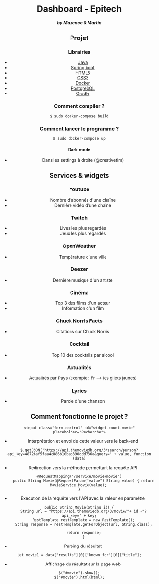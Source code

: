 <div align="center"><h1>Dashboard - Epitech</h1>

##### by Maxence & Martin

## Projet

### Librairies

- [Java](https://fr.wikipedia.org/wiki/Java_\(technique\))
- [Spring boot](https://spring.io/projects/spring-boot)
- [HTML5](https://fr.wikipedia.org/wiki/Hypertext_Markup_Language)
- [CSS3](https://fr.wikipedia.org/wiki/Hypertext_Markup_Language)
- [Docker](https://www.docker.com)
- [PostgreSQL](https://www.postgresql.org)
- [Gradle](https://gradle.org)


### Comment compiler ?

```
$ sudo docker-compose build
```

### Comment lancer le programme ?

```
$ sudo docker-compose up
```

#### Dark mode 

- Dans les settings à droite (@creativetim)

## Services & widgets

### Youtube 

- Nombre d'abonnés d'une chaîne
- Dernière vidéo d'une chaîne

### Twitch

- Lives les plus regardés
- Jeux les plus regardés

### OpenWeather

- Température d'une ville

### Deezer

- Dernière musique d'un artiste

### Cinéma

- Top 3 des films d'un acteur
- Information d'un film

### Chuck Norris Facts

- Citations sur Chuck Norris

### Cocktail

- Top 10 des cocktails par alcool


### Actualités

- Actualités par Pays (exemple : Fr --> les gilets jaunes)

### Lyrics

- Parole d'une chanson 


## Comment fonctionne le projet ?

```
<input class="form-control" id="widget-count-movie" placeholder="Recherche">
```

- Interprétation et envoi de cette valeur vers le back-end

```
$.getJSON('https://api.themoviedb.org/3/search/person?api_key=48726af5faa4c886b10bab390ddd736a&query=' + value, function (data)
```

- Redirection vers la méthode permettant la requête API

```
@RequestMapping("/service/movie/movie")
    public String Movie(@RequestParam("value") String value) { return MovieService.Movie(value); 
}
```
- Execution de la requête vers l'API avec la valeur en paramètre

```
public String Movie(String id) {
	String url = "https://api.themoviedb.org/3/movie/"+ id +"?api_key=" + key;
	RestTemplate restTemplate = new RestTemplate();
	String response = restTemplate.getForObject(url, String.class);
	
	return response;
    }
```
- Parsing du résultat

```
let movie1 = data["results"][0]["known_for"][0]["title"];
```

- Affichage du résultat sur la page web
```
$("#movie").show();
$("#movie").html(html);
```

